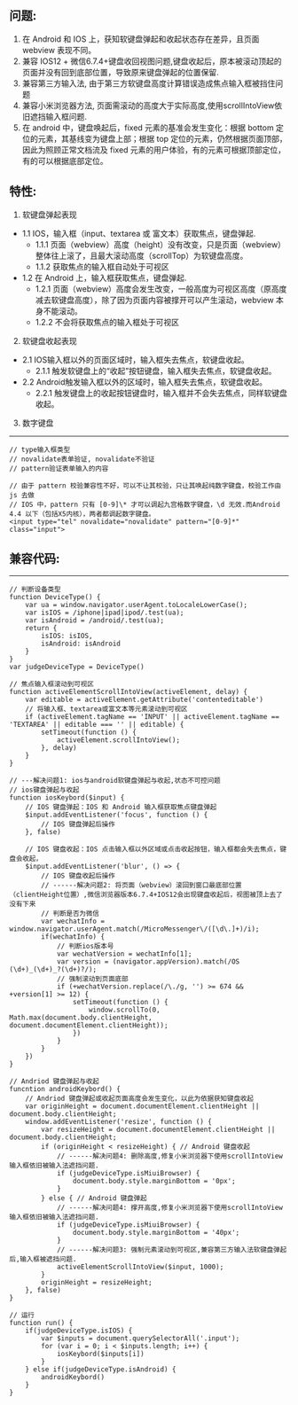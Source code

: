 ## 问题:
1. 在 Android 和 IOS 上，获知软键盘弹起和收起状态存在差异，且页面 webview 表现不同。
2. 兼容 IOS12 + 微信6.7.4+键盘收回视图问题,键盘收起后，原本被滚动顶起的页面并没有回到底部位置，导致原来键盘弹起的位置保留.
3. 兼容第三方输入法, 由于第三方软键盘高度计算错误造成焦点输入框被挡住问题
4. 兼容小米浏览器方法, 页面需滚动的高度大于实际高度,使用scrollIntoView依旧遮挡输入框问题.
5. 在 android 中，键盘唤起后，fixed 元素的基准会发生变化：根据 bottom 定位的元素，其基线变为键盘上部；根据 top 定位的元素，仍然根据页面顶部，因此为照顾正常文档流及 fixed 元素的用户体验，有的元素可根据顶部定位，有的可以根据底部定位。
## 特性:
1. 软键盘弹起表现 
* 1.1 IOS，输入框（input、textarea 或 富文本）获取焦点，键盘弹起.
  * 1.1.1 页面（webview）高度（height）没有改变，只是页面（webview）整体往上滚了，且最大滚动高度（scrollTop）为软键盘高度。
  * 1.1.2 获取焦点的输入框自动处于可视区
* 1.2 在 Android 上，输入框获取焦点，键盘弹起.
  * 1.2.1 页面（webview）高度会发生改变，一般高度为可视区高度（原高度减去软键盘高度），除了因为页面内容被撑开可以产生滚动，webview 本身不能滚动。
  * 1.2.2 不会将获取焦点的输入框处于可视区
2. 软键盘收起表现
* 2.1 IOS输入框以外的页面区域时，输入框失去焦点，软键盘收起。
  * 2.1.1 触发软键盘上的“收起”按钮键盘，输入框失去焦点，软键盘收起。
* 2.2 Android触发输入框以外的区域时，输入框失去焦点，软键盘收起。
  * 2.2.1 触发键盘上的收起按钮键盘时，输入框并不会失去焦点，同样软键盘收起。
3. 数字键盘
---
    // type输入框类型
    // novalidate表单验证, novalidate不验证
    // pattern验证表单输入的内容

    // 由于 pattern 校验兼容性不好，可以不让其校验，只让其唤起纯数字键盘，校验工作由 js 去做
    // IOS 中，pattern 只有 [0-9]\* 才可以调起九宫格数字键盘，\d 无效.而Android 4.4 以下（包括X5内核），两者都调起数字键盘。
    <input type="tel" novalidate="novalidate" pattern="[0-9]*" class="input">

## 兼容代码:

---
    // 判断设备类型
    function DeviceType() {
        var ua = window.navigator.userAgent.toLocaleLowerCase();
        var isIOS = /iphone|ipad|ipod/.test(ua);
        var isAndroid = /android/.test(ua);
        return {
            isIOS: isIOS,
            isAndroid: isAndroid
        }
    }
    var judgeDeviceType = DeviceType()

    // 焦点输入框滚动到可视区
    function activeElementScrollIntoView(activeElement, delay) {
        var editable = activeElement.getAttribute('contenteditable')
        // 将输入框、textarea或富文本等元素滚动到可视区
        if (activeElement.tagName == 'INPUT' || activeElement.tagName == 'TEXTAREA' || editable === '' || editable) {
            setTimeout(function () {
                activeElement.scrollIntoView();
            }, delay)
        }
    }

    // ---解决问题1: ios与android软键盘弹起与收起,状态不可控问题
    // ios键盘弹起与收起
    function iosKeybord($input) {
        // IOS 键盘弹起：IOS 和 Android 输入框获取焦点键盘弹起
        $input.addEventListener('focus', function () {
            // IOS 键盘弹起后操作
        }, false)

        // IOS 键盘收起：IOS 点击输入框以外区域或点击收起按钮，输入框都会失去焦点，键盘会收起，
        $input.addEventListener('blur', () => {
            // IOS 键盘收起后操作
            // ------解决问题2: 将页面（webview）滚回到窗口最底部位置（clientHeight位置）,微信浏览器版本6.7.4+IOS12会出现键盘收起后，视图被顶上去了没有下来
            // 判断是否为微信
            var wechatInfo = window.navigator.userAgent.match(/MicroMessenger\/([\d\.]+)/i);
            if(wechatInfo) {
                // 判断ios版本号
                var wechatVersion = wechatInfo[1];
                var version = (navigator.appVersion).match(/OS (\d+)_(\d+)_?(\d+)?/);
                // 强制滚动到页面底部
                if (+wechatVersion.replace(/\./g, '') >= 674 && +version[1] >= 12) {
                    setTimeout(function () {
                        window.scrollTo(0, Math.max(document.body.clientHeight, document.documentElement.clientHeight));
                    })
                }
            }
        })
    }

    // Andriod 键盘弹起与收起
    funcntion androidKeybord() {
        // Andriod 键盘弹起或收起页面高度会发生变化，以此为依据获知键盘收起
        var originHeight = document.documentElement.clientHeight || document.body.clientHeight;
        window.addEventListener('resize', function () {
            var resizeHeight = document.documentElement.clientHeight || document.body.clientHeight;
            if (originHeight < resizeHeight) { // Android 键盘收起
                // ------解决问题4: 删除高度,修复小米浏览器下使用scrollIntoView输入框依旧被输入法遮挡问题.
                if (judgeDeviceType.isMiuiBrowser) {
                    document.body.style.marginBottom = '0px';
                }
            } else { // Android 键盘弹起
                // ------解决问题4: 撑开高度,修复小米浏览器下使用scrollIntoView输入框依旧被输入法遮挡问题. 
                if (judgeDeviceType.isMiuiBrowser) {
                    document.body.style.marginBottom = '40px';
                }
                // ------解决问题3: 强制元素滚动到可视区,兼容第三方输入法软键盘弹起后,输入框被遮挡问题.
                activeElementScrollIntoView($input, 1000);
            }
            originHeight = resizeHeight;
        }, false)
    }

    // 运行
    function run() {
        if(judgeDeviceType.isIOS) {
            var $inputs = document.querySelectorAll('.input');
            for (var i = 0; i < $inputs.length; i++) {
                iosKeybord($inputs[i])
            }
        } else if(judgeDeviceType.isAndroid) {
            androidKeybord()
        }
    }
